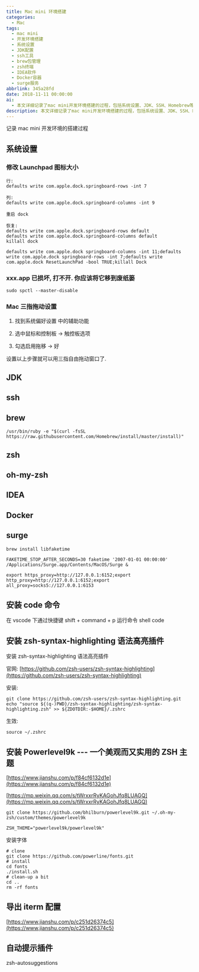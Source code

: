 ```yaml
---
title: Mac mini 环境搭建
categories:
  - Mac
tags:
  - mac mini
  - 开发环境搭建
  - 系统设置
  - JDK配置
  - ssh工具
  - brew包管理
  - zsh终端
  - IDEA软件
  - Docker容器
  - surge服务
abbrlink: 345a28fd
date: 2018-11-11 00:00:00
ai:
  - 本文详细记录了mac mini开发环境搭建的过程，包括系统设置、JDK、SSH、Homebrew等软件的安装与配置。主要内容涉及修改Launchpad图标大小、处理损坏的应用程序、Mac触控板三指拖动功能启用、JDK和brew工具的安装以及IDEA、Docker、Surge等软件的基础设置。此外，还介绍了如何安装zsh语法高亮插件、Powerlevel9k主题、字体以及自动提示插件，对开发环境进行了全面优化。
description: 本文详细记录了mac mini开发环境搭建的过程，包括系统设置、JDK、SSH、Homebrew等软件的安装与配置。主要内容涉及修改Launchpad图标大小、处理损坏的应用程序、Mac触控板三指拖动功能启用、JDK和brew工具的安装以及IDEA、Docker、Surge等软件的基础设置。此外，还介绍了如何安装zsh语法高亮插件、Powerlevel9k主题、字体以及自动提示插件，对开发环境进行了全面优化。
---
```


记录 mac mini 开发环境的搭建过程

<!-- more -->

## 系统设置

### 修改 Launchpad 图标大小

```
行:
defaults write com.apple.dock.springboard-rows -int 7

列:
defaults write com.apple.dock.springboard-columns -int 9

重启 dock

恢复:
defaults write com.apple.dock.springboard-rows default
defaults write com.apple.dock.springboard-columns default
killall dock

defaults write com.apple.dock springboard-columns -int 11;defaults write com.apple.dock springboard-rows -int 7;defaults write com.apple.dock ResetLaunchPad -bool TRUE;killall Dock
```

### xxx.app 已损坏, 打不开. 你应该将它移到废纸篓

```
sudo spctl --master-disable
```

### Mac 三指拖动设置

1. 找到系统偏好设置 中的辅助功能

2. 选中鼠标和控制板 -> 触控板选项

3. 勾选启用拖移 -> 好

设置以上步骤就可以用三指自由拖动窗口了.

## JDK

## ssh

## brew

```
/usr/bin/ruby -e "$(curl -fsSL https://raw.githubusercontent.com/Homebrew/install/master/install)"
```

## zsh

## oh-my-zsh

## IDEA

## Docker

## surge

```
brew install libfaketime
```

```
FAKETIME_STOP_AFTER_SECONDS=30 faketime '2007-01-01 00:00:00' /Applications/Surge.app/Contents/MacOS/Surge &

export https_proxy=http://127.0.0.1:6152;export http_proxy=http://127.0.0.1:6152;export all_proxy=socks5://127.0.0.1:6153
```

## 安装 code 命令

在 vscode 下通过快捷键 shift + command + p 运行命令 shell code

## 安装 zsh-syntax-highlighting 语法高亮插件

安装 zsh-syntax-highlighting 语法高亮插件

官网: [https://github.com/zsh-users/zsh-syntax-highlighting](https://github.com/zsh-users/zsh-syntax-highlighting)

安装:

```
git clone https://github.com/zsh-users/zsh-syntax-highlighting.git
echo "source ${(q-)PWD}/zsh-syntax-highlighting/zsh-syntax-highlighting.zsh" >> ${ZDOTDIR:-$HOME}/.zshrc
```

生效:

```
source ~/.zshrc
```

## 安装 Powerlevel9k --- 一个美观而又实用的 ZSH 主题

[https://www.jianshu.com/p/f84cf6132d1e](https://www.jianshu.com/p/f84cf6132d1e)

[https://mp.weixin.qq.com/s/tWrxxrRyKAGohJfq8LUAGQ](https://mp.weixin.qq.com/s/tWrxxrRyKAGohJfq8LUAGQ)

```
git clone https://github.com/bhilburn/powerlevel9k.git ~/.oh-my-zsh/custom/themes/powerlevel9k
```

```
ZSH_THEME="powerlevel9k/powerlevel9k"
```

安装字体

```
# clone
git clone https://github.com/powerline/fonts.git
# install
cd fonts
./install.sh
# clean-up a bit
cd ..
rm -rf fonts
```

## 导出 iterm 配置

[https://www.jianshu.com/p/c251d26374c5](https://www.jianshu.com/p/c251d26374c5)

## 自动提示插件

zsh-autosuggestions
